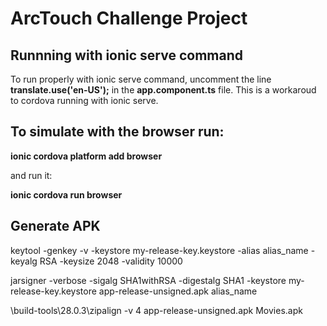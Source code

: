 # ArcTouch Challenge Project

## Runnning with ionic serve command

To run properly with ionic serve command, uncomment the line **translate.use('en-US');** in the **app.component.ts** file. This is a workaroud to cordova running with ionic serve.

## To simulate with the browser run:

**ionic cordova platform add browser**

and run it:

**ionic cordova run browser**

## Generate APK

keytool -genkey -v -keystore my-release-key.keystore -alias alias_name -keyalg RSA -keysize 2048 -validity 10000

jarsigner -verbose -sigalg SHA1withRSA -digestalg SHA1 -keystore my-release-key.keystore app-release-unsigned.apk alias_name

<Android Instalation Folder>\build-tools\28.0.3\zipalign -v 4 app-release-unsigned.apk Movies.apk
